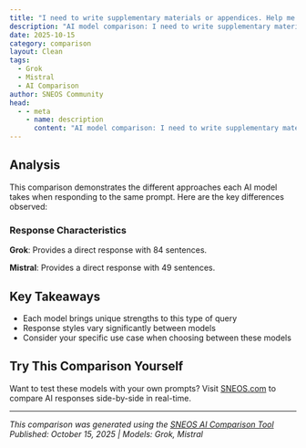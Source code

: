 ```yaml
---
title: "I need to write supplementary materials or appendices. Help me: 1) Include detailed information that supports main text"
description: "AI model comparison: I need to write supplementary materials or appendices. Help me: 1) Include detailed information that..."
date: 2025-10-15
category: comparison
layout: Clean
tags:
  - Grok
  - Mistral
  - AI Comparison
author: SNEOS Community
head:
  - - meta
    - name: description
      content: "AI model comparison: I need to write supplementary materials or appendices. Help me: 1) Include detailed information that supports main text..."
---
```


<ChatComparison
  title="I need to write supplementary materials or appendices. Help me: 1) Include detailed information that supports main text"
  prompt="I need to write supplementary materials or appendices. Help me: 1) Include detailed information that supports main text"
  :responses='{"Grok": "## How to Create Effective Supplementary Materials and Appendices\n\nSupplementary materials (often called \u0022supplements,\u0022 \u0022SIs,\u0022 or \u0022online appendices\u0022 in academic and technical writing) and traditional appendices provide additional details that support the main text without overwhelming the core narrative. They include data, methods, references, or elaborations that back up claims, allowing readers to dive deeper. Below, I\u0027ll guide you through the process, focusing on your point: including detailed information that supports the main text. This is tailored for reports, theses, research papers, books, or similar documents.\n\n### 1. Understand the Purpose and Placement\n   - **Supplements vs. Appendices**: Appendices appear at the end of the main document (e.g., in a book or thesis) and are numbered (A, B, C). Supplementary materials are often separate files (e.g., PDFs or online repositories) submitted to journals or shared digitally, not paginated with the main text.\n   - **Key Goal**: Include information that directly supports the main text but is too detailed, lengthy, or tangential for inclusion there. For example:\n     - Raw data sets that validate conclusions.\n     - Extended methodologies or proofs.\n     - Full lists of references, questionnaires, or code snippets.\n   - **Rule of Thumb**: Only include what\u0027s necessary. Ask: \u0022Does this add value without disrupting the flow?\u0022 If the main text says \u0022See Appendix A for full results,\u0022 the appendix must clearly link back.\n\n### 2. Steps to Include Detailed Supportive Information\n   - **Step 1: Identify What to Include**\n     - Scan your main text for sections needing backup, e.g., claims based on data (\u0022Our survey showed 75% agreement\u2014see Supplement 1 for full demographics\u0022).\n     - Common types of detailed information:\n       - **Data and Evidence**: Tables, charts, datasets (e.g., Excel files, CSV exports). Ensure they\u0027re raw or minimally processed to show transparency.\n       - **Methods and Protocols**: Step-by-step procedures, equations, or simulations not fully explained in the main text.\n       - **Supporting Texts**: Glossaries, bibliographies, interview transcripts, or derivations (e.g., mathematical proofs).\n       - **Visuals**: High-resolution images, maps, or graphs too large for the main body.\n     - Tip: Prioritize relevance. If it\u0027s not cited in the main text, it might not belong.\n\n   - **Step 2: Organize for Clarity and Accessibility**\n     - Use clear labeling: \u0022Appendix A: Detailed Survey Methodology\u0022 or \u0022Supplementary Figure S1: Raw Data Plot.\u0022\n     - Structure each item with:\n       - A brief introduction (1-2 paragraphs) explaining how it supports the main text (e.g., \u0022This appendix expands on Section 3.2 by providing the complete regression model and residuals.\u0022).\n       - The detailed content (e.g., tables with footnotes, code blocks).\n       - Cross-references to the main text.\n     - Format consistently: Use the same style guide (e.g., APA, Chicago) as your main document. Number pages if in a single file.\n     - For digital supplements: Use tools like GitHub, Figshare, or journal portals for hosting large files.\n\n   - **Step 3: Ensure Integration with Main Text**\n     - In the main text, add concise references: \u0022Further details on participant recruitment are in Appendix B.\u0022\n     - Avoid redundancy: Summarize in the main text; elaborate in supplements. For instance:\n       - Main Text: \u0022The experiment yielded a 20% efficiency gain (Figure 1).\u0022\n       - Supplement: Full dataset, error bars, and statistical tests.\n     - Make it self-contained: Supplements should stand alone but tie back explicitly.\n\n   - **Step 4: Review and Refine**\n     - Check for accuracy: Verify data, calculations, and links.\n     - Test accessibility: Ensure figures are captioned, tables are readable, and files are not too large (compress if needed).\n     - Get feedback: Share drafts to confirm the details truly support (not distract from) the main arguments.\n     - Length: Aim for conciseness\u2014supplements can be extensive, but cut anything superfluous.\n\n### 3. Examples of Detailed Supportive Information\n   - **Academic Paper Example** (e.g., Science Journal):\n     - Main Text: \u0022Genomic sequencing revealed key mutations (p \u003C 0.05).\u0022\n     - Supplement: Full FASTQ files, alignment scripts, and p-value calculations (hosted online).\n   - **Thesis Example**:\n     - Main Text: \u0022Historical analysis drew from 50 primary sources.\u0022\n     - Appendix: Annotated bibliography with excerpts from each source.\n   - **Technical Report Example**:\n     - Main Text: \u0022The model was trained on 10,000 images.\u0022\n     - Supplement: Training hyperparameters, loss curves, and sample predictions.\n\n### Best Practices and Tools\n   - **Best Practices**:\n     - Follow guidelines: For journals, check author instructions (e.g., Nature requires supplements under 10 MB).\n     - Ethics: Cite sources properly; anonymize sensitive data.\n     - Inclusivity: Provide alt text for visuals and accessible formats (e.g., PDF/A).\n   - **Tools**:\n     - Writing: LaTeX (for appendices in papers), Microsoft Word/Google Docs (for simple docs).\n     - Data Handling: R/Python for generating tables; Excel for datasets.\n     - Sharing: Zenodo or Dryad for archiving supplements with DOIs.\n\nIf you provide more details about your document type (e.g., thesis, article) or specific content (e.g., data vs. methods), I can refine this advice or help outline a sample appendix.", "Mistral": "Certainly! Writing supplementary materials or appendices is a crucial part of providing additional context, data, and evidence to support the main text of your document. Here are some steps and tips to help you include detailed information effectively:\n\n### 1. Understand the Purpose\nBefore you start, understand the purpose of the supplementary materials. They should enhance the main text by providing additional details, data, or explanations that would be too cumbersome or distracting to include in the main body.\n\n### 2. Organize the Content\nOrganize your supplementary materials in a logical and coherent manner. This could include:\n- **Tables and Figures**: Additional data tables, charts, graphs, and diagrams.\n- **Detailed Methodology**: Step-by-step procedures, algorithms, or experimental designs.\n- **Raw Data**: Original data sets that support your findings.\n- **Additional References**: Extended bibliographies or additional sources.\n- **Technical Details**: Mathematical derivations, code snippets, or technical specifications.\n\n### 3. Structure the Appendices\nCreate a clear structure for your appendices. Each appendix should have a title and be numbered or lettered sequentially. For example:\n- **Appendix A: Detailed Methodology**\n- **Appendix B: Additional Data Tables**\n- **Appendix C: Raw Data Sets**\n\n### 4. Write Detailed Descriptions\nFor each appendix, provide a detailed description of what it contains and how it supports the main text. Be clear and concise, but ensure that the information is comprehensive enough to stand alone.\n\n### 5. Cross-Reference with Main Text\nMake sure to cross-reference the appendices within the main text. This helps readers know where to find additional information. For example:\n- \u0022For a detailed breakdown of the experimental procedure, see Appendix A.\u0022\n- \u0022Additional data tables can be found in Appendix B.\u0022\n\n### 6. Formatting and Presentation\nEnsure that the formatting and presentation of the appendices are consistent with the main text. Use the same font, margins, and style guidelines. This makes the document look professional and cohesive.\n\n### Example Structure\n\n#### Main Text\n\u0022The results of our study indicate a significant correlation between variable X and variable Y. For a detailed breakdown of the experimental procedure, see Appendix A. Additional data tables can be found in Appendix B.\u0022\n\n#### Appendix A: Detailed Methodology\n**Title: Detailed Methodology**\n\n**Description:**\nThis appendix provides a step-by-step description of the experimental procedure used in our study.\n\n**Content:**\n1. **Step 1: Sample Collection**\n   - Detailed description of how samples were collected.\n   - Instruments and techniques used.\n\n2. **Step 2: Data Processing**\n   - Methods for processing the collected data.\n   - Software and algorithms used.\n\n3. **Step 3: Analysis**\n   - Statistical methods applied.\n   - Assumptions and limitations.\n\n#### Appendix B: Additional Data Tables\n**Title: Additional Data Tables**\n\n**Description:**\nThis appendix includes additional data tables that support the findings presented in the main text.\n\n**Content:**\n- **Table B1: Raw Data for Variable X**\n  - Columns: Sample ID, Measurement 1, Measurement 2, etc.\n  - Rows: Individual data points.\n\n- **Table B2: Statistical Analysis Results**\n  - Columns: Statistic, Value, P-value, etc.\n  - Rows: Different statistical measures.\n\n### 7. Review and Edit\nFinally, review and edit your appendices for clarity, accuracy, and consistency. Ensure that all information is relevant and adds value to the main text.\n\nBy following these steps, you can create comprehensive and effective supplementary materials that enhance the overall quality and credibility of your document."}' published-date="{DateTime.UtcNow:HH:mm}"
/>

## Analysis

This comparison demonstrates the different approaches each AI model takes when responding to the same prompt. Here are the key differences observed:

### Response Characteristics

**Grok**: Provides a direct response with 84 sentences. 

**Mistral**: Provides a direct response with 49 sentences. 

## Key Takeaways

- Each model brings unique strengths to this type of query
- Response styles vary significantly between models
- Consider your specific use case when choosing between these models

## Try This Comparison Yourself

Want to test these models with your own prompts? Visit [SNEOS.com](https://sneos.com) to compare AI responses side-by-side in real-time.

---

*This comparison was generated using the [SNEOS AI Comparison Tool](https://sneos.com)*
*Published: October 15, 2025 | Models: Grok, Mistral*
